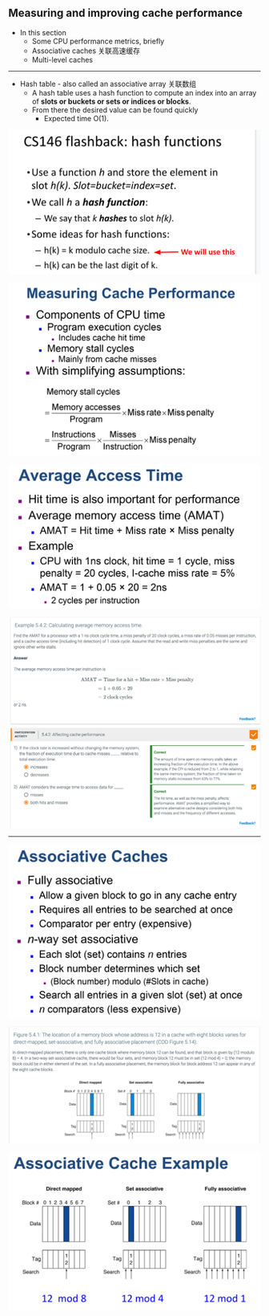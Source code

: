 ## Measuring and improving cache performance

- In this section
  - Some CPU performance metrics, briefly
  - Associative caches 关联高速缓存
  - Multi-level caches

---

- Hash table - also called an associative array 关联数组
  - A hash table uses a hash function to compute an index into an array of 
    **slots or buckets or sets or indices or blocks**.
  - From there the desired value can be found quickly 
    - Expected time O(1).


![](img/2020-12-06-11-55-40.png)

![](img/2020-12-11-22-07-14.png)

![](img/2020-12-11-22-17-29.png)

![](img/2020-12-11-22-22-07.png)

---

![](img/2020-12-11-22-37-08.png)


![](img/2020-12-11-22-43-11.png)

![](img/2020-12-11-22-37-23.png)














